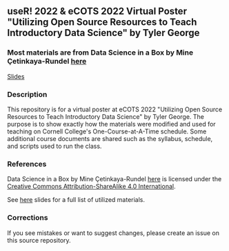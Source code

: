 ## useR! 2022 & eCOTS 2022 Virtual Poster "Utilizing Open Source Resources to Teach Introductory Data Science" by Tyler George

### Most materials are from Data Science in a Box by Mine Çetinkaya-Rundel [here](https://datasciencebox.org/) 

[Slides](https://stats-tgeorge.github.io/Utilizing_DS_Resources/slides/poster_slides.html)


### Description
This repository is for a virtual poster at eCOTS 2022 "Utilizing Open Source Resources to Teach Introductory Data Science" by Tyler George. The purpose is to show exactly how the materials were modified and used for teaching on Cornell College's One-Course-at-A-Time schedule. Some additional course documents are shared such as the syllabus, schedule, and scripts used to run the class. 


### References

Data Science in a Box by Mine Çetinkaya-Rundel [here](https://datasciencebox.org/) is licensed under the [Creative Commons Attribution-ShareAlike 4.0 International](https://creativecommons.org/licenses/by-sa/4.0/).

See [here](https://stats-tgeorge.github.io/Utilizing_DS_Resources/slides/poster_slides.html#15) slides for a full list of utilized materials. 

### Corrections

If you see mistakes or want to suggest changes, please create an issue on this source repository.
